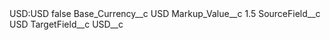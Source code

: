 <?xml version="1.0" encoding="UTF-8"?>
<CustomMetadata xmlns="http://soap.sforce.com/2006/04/metadata" xmlns:xsi="http://www.w3.org/2001/XMLSchema-instance" xmlns:xsd="http://www.w3.org/2001/XMLSchema">
    <label>USD:USD</label>
    <protected>false</protected>
    <values>
        <field>Base_Currency__c</field>
        <value xsi:type="xsd:string">USD</value>
    </values>
    <values>
        <field>Markup_Value__c</field>
        <value xsi:type="xsd:double">1.5</value>
    </values>
    <values>
        <field>SourceField__c</field>
        <value xsi:type="xsd:string">USD</value>
    </values>
    <values>
        <field>TargetField__c</field>
        <value xsi:type="xsd:string">USD__c</value>
    </values>
</CustomMetadata>
